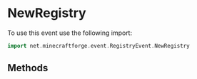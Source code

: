# NewRegistry

To use this event use the following import:
```groovy
import net.minecraftforge.event.RegistryEvent.NewRegistry
```

## Methods
